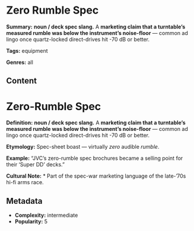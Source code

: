# Zero Rumble Spec

**Summary:** **noun / deck spec slang.** A **marketing claim that a turntable’s measured rumble was below the instrument’s noise-floor** — common ad lingo once quartz-locked direct-drives hit -70 dB or better.

**Tags:** equipment

**Genres:** all

## Content

# Zero-Rumble Spec

**Definition:** **noun / deck spec slang.** A **marketing claim that a turntable’s measured rumble was below the instrument’s noise-floor** — common ad lingo once quartz-locked direct-drives hit -70 dB or better.

**Etymology:** Spec-sheet boast — virtually *zero* audible *rumble*.

**Example:** “JVC’s zero-rumble spec brochures became a selling point for their ‘Super DD’ decks.”

**Cultural Note:** * Part of the spec-war marketing language of the late-’70s hi-fi arms race.

## Metadata

- **Complexity:** intermediate
- **Popularity:** 5
